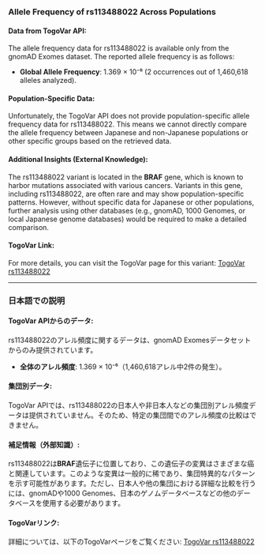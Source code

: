 ### Allele Frequency of rs113488022 Across Populations

#### Data from TogoVar API:
The allele frequency data for rs113488022 is available only from the gnomAD Exomes dataset. The reported allele frequency is as follows:
- **Global Allele Frequency**: 1.369 × 10⁻⁶ (2 occurrences out of 1,460,618 alleles analyzed).

#### Population-Specific Data:
Unfortunately, the TogoVar API does not provide population-specific allele frequency data for rs113488022. This means we cannot directly compare the allele frequency between Japanese and non-Japanese populations or other specific groups based on the retrieved data.

#### Additional Insights (External Knowledge):
The rs113488022 variant is located in the **BRAF** gene, which is known to harbor mutations associated with various cancers. Variants in this gene, including rs113488022, are often rare and may show population-specific patterns. However, without specific data for Japanese or other populations, further analysis using other databases (e.g., gnomAD, 1000 Genomes, or local Japanese genome databases) would be required to make a detailed comparison.

#### TogoVar Link:
For more details, you can visit the TogoVar page for this variant: [TogoVar rs113488022](https://togovar.org)

---

### 日本語での説明

#### TogoVar APIからのデータ:
rs113488022のアレル頻度に関するデータは、gnomAD Exomesデータセットからのみ提供されています。
- **全体のアレル頻度**: 1.369 × 10⁻⁶（1,460,618アレル中2件の発生）。

#### 集団別データ:
TogoVar APIでは、rs113488022の日本人や非日本人などの集団別アレル頻度データは提供されていません。そのため、特定の集団間でのアレル頻度の比較はできません。

#### 補足情報（外部知識）:
rs113488022は**BRAF**遺伝子に位置しており、この遺伝子の変異はさまざまな癌と関連しています。このような変異は一般的に稀であり、集団特異的なパターンを示す可能性があります。ただし、日本人や他の集団における詳細な比較を行うには、gnomADや1000 Genomes、日本のゲノムデータベースなどの他のデータベースを使用する必要があります。

#### TogoVarリンク:
詳細については、以下のTogoVarページをご覧ください: [TogoVar rs113488022](https://togovar.org)